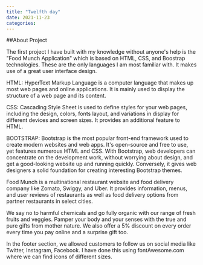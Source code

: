 ```yaml
---
title: "Twelfth day"
date: 2021-11-23
categories:
---
```


##About Project 

The first project I have built with my knowledge without anyone's help is the "Food Munch Application" which is based on HTML, CSS, and Boostrap technologies. These are the only languages I am most familiar with. It makes use of a great user interface design.

HTML: HyperText Markup Language is a computer language that makes up most web pages and online applications. It is mainly used to display the structure of a web page and its content.

CSS: Cascading Style Sheet is used to define styles for your web pages, including the design, colors, fonts layout, and variations in display for different devices and screen sizes. It provides an additional feature to HTML.

BOOTSTRAP: Bootstrap is the most popular front-end framework used to create modern websites and web apps. It's open-source and free to use, yet features numerous HTML and CSS. With Bootstrap, web developers can concentrate on the development work, without worrying about design, and get a good-looking website up and running quickly. Conversely, it gives web designers a solid foundation for creating interesting Bootstrap themes.

Food Munch is a multinational restaurant website and food delivery company like Zomato, Swiggy, and Uber. It provides information, menus, and user reviews of restaurants as well as food delivery options from partner restaurants in select cities.

We say no to harmful chemicals and go fully organic with our range of fresh fruits and veggies. Pamper your body and your senses with the true and pure gifts from mother nature. We also offer a 5% discount on every order every time you pay online and a surprise gift too. 

In the footer section, we allowed customers to follow us on social media like Twitter, Instagram, Facebook. I have done this using fontAwesome.com where we can find icons of different sizes.

